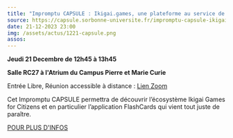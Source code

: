 ```yaml
---
title: "Impromptu CAPSULE : Ikigai.games, une plateforme au service de nos étudiant.e.s"
source: https://capsule.sorbonne-universite.fr/impromptu-capsule-ikigai-flashcards-gamification/
date: 21-12-2023 23:00
img: /assets/actus/1221-capsule.png
assos:
---
```


__Jeudi 21 Decembre de 12h45 à 13h45__

__Salle RC27 à l'Atrium du Campus Pierre et Marie Curie__

Entrée Libre, Réunion accessible à distance : [Lien Zoom](https://zoom.us/j/96994458544?pwd=U2JrNDkvOXVDbXNxRDJURzBlc3Q2QT09)

Cet Impromptu CAPSULE permettra de découvrir l’écosystème Ikigai Games for Citizens et en particulier l’application FlashCards qui vient tout juste de paraître.

[POUR PLUS D'INFOS](https://capsule.sorbonne-universite.fr/impromptu-capsule-ikigai-flashcards-gamification/)

